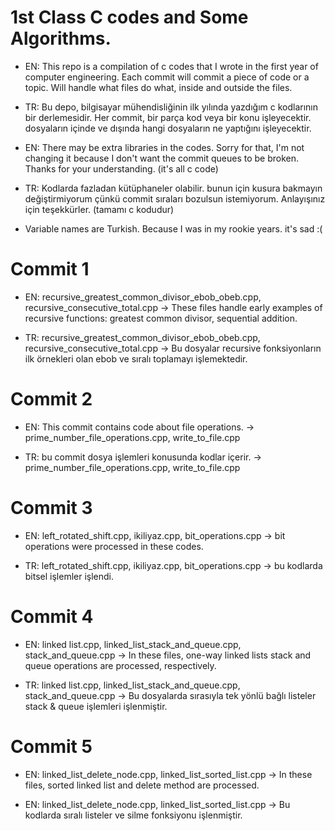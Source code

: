 # 1st Class C codes and Some Algorithms.

- EN: This repo is a compilation of c codes that I wrote in the first year of computer engineering. Each commit will commit a piece of code or a topic. Will handle what files do what, inside and outside the files.

- TR: Bu depo, bilgisayar mühendisliğinin ilk yılında yazdığım c kodlarının bir derlemesidir. Her commit, bir parça kod veya bir konu işleyecektir. dosyaların içinde ve dışında hangi dosyaların ne yaptığını işleyecektir.

- EN: There may be extra libraries in the codes. Sorry for that, I'm not changing it because I don't want the commit queues to be broken. Thanks for your understanding. (it's all c code)

- TR: Kodlarda fazladan kütüphaneler olabilir. bunun için kusura bakmayın değiştirmiyorum çünkü commit sıraları bozulsun istemiyorum. Anlayışınız için teşekkürler. (tamamı c kodudur)

- Variable names are  Turkish. Because I was in my rookie years. it's sad :(

# Commit 1


- EN: recursive_greatest_common_divisor_ebob_obeb.cpp, recursive_consecutive_total.cpp -> These files handle early examples of recursive functions: greatest common divisor, sequential addition.


- TR: recursive_greatest_common_divisor_ebob_obeb.cpp, recursive_consecutive_total.cpp -> Bu dosyalar recursive fonksiyonların ilk örnekleri olan ebob ve sıralı toplamayı işlemektedir.



# Commit 2


- EN: This commit contains code about file operations. -> prime_number_file_operations.cpp, write_to_file.cpp

- TR: bu commit dosya işlemleri konusunda kodlar içerir. -> prime_number_file_operations.cpp, write_to_file.cpp


# Commit 3

- EN: left_rotated_shift.cpp, ikiliyaz.cpp, bit_operations.cpp -> bit operations were processed in these codes.

- TR: left_rotated_shift.cpp, ikiliyaz.cpp, bit_operations.cpp -> bu kodlarda bitsel işlemler işlendi.

# Commit 4 

- EN: linked list.cpp, linked_list_stack_and_queue.cpp, stack_and_queue.cpp -> In these files, one-way linked lists stack and queue operations are processed, respectively.

- TR: linked list.cpp, linked_list_stack_and_queue.cpp, stack_and_queue.cpp -> Bu dosyalarda sırasıyla tek yönlü bağlı listeler stack & queue işlemleri işlenmiştir.

# Commit 5

- EN: linked_list_delete_node.cpp, linked_list_sorted_list.cpp ->  In these files, sorted linked list and delete method are processed.

- EN: linked_list_delete_node.cpp, linked_list_sorted_list.cpp -> Bu kodlarda sıralı listeler ve silme fonksiyonu işlenmiştir.